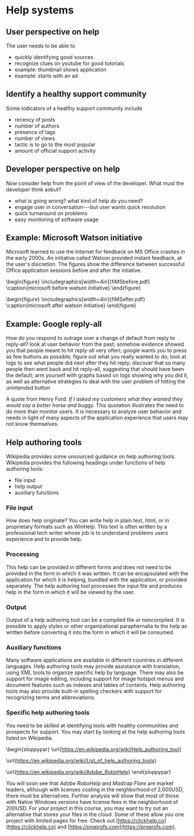 
# Help systems

## User perspective on help
The user needs to be able to

- quickly identifying good sources
- recognize clues on youtube for good tutorials
- example: thumbnail shows application
- example: starts with an ad

## Identify a healthy support community
Some indicators of a healthy support community include

- recency of posts
- number of authors
- presence of tags
- number of views
- tactic is to go to the most popular
- amount of official support activity

## Developer perspective on help
Now consider help from the point of view of the developer. What must the developer think aobut?

- what is going wrong? what kind of help do you need?
- engage user in conversation---but user wants quick resolution
- quick turnaround on problems
- easy monitoring of software usage

## Example: Microsoft Watson initiative
Microsoft learned to use the Internet for feedback on MS Office crashes in the early 2000s. An initiative called Watson provided instant feedback, at the user's discretion. The figures show the difference between successful Office application sessions before and after the intiative.

\begin{figure}
\includegraphics[width=4in]{fiMSbefore.pdf}
\caption{microsoft before watson initiative}
\end{figure}

\begin{figure}
\includegraphics[width=4in]{fiMSafter.pdf}
\caption{microsoft after watson initiative}
\end{figure}

## Example: Google reply-all
How do you respond to outrage over a change of default from reply to reply-all? look at user behavior from the past; somehow evidence showed you that people meant to hit reply-all very often; google wants you to press as few buttons as possible; figure out what you really wanted to do; look at logs to see what people did next after they hit reply; discover that so many people then went back and hit reply-all, suggesting that should have been the default; arm yourself with graphs based on logs showing why you did it, as well as alternative strategies to deal with the user problem of hitting the unintended button

A quote from Henry Ford: *If I asked my customers what they wanted they would say a better horse and buggy.*
This quotation illustrates the need to do more than monitor users. It is necessary to analyze user behavior and needs in light of many aspects of the application experience that users may not know themselves.

## Help authoring tools
Wikipedia provides some unsourced guidance on help authoring tools. Wikipedia provides the following headings under functions of help authoring tools:

- file input
- help output
- auxiliary functions

### File input
How does help originate? You can write help in plain text, html, or in proprietary formats such as WinHelp. This text is often written by a professional tech writer whose job is to understand problems users experience and to provide help.

### Processing
This help can be provided in different forms and does not need to be provided in the form in which it was written. It can be encapsulated with the application for which it is helping, bundled with the application, or provided separately. The help authoring tool processes the input file and produces help in the form in which it will be viewed by the user.

### Output
Output of a help authoring tool can be a compiled file or noncompiled. It is possible to apply styles or other organizational paraphernalia to the help as written before converting it into the form in which it will be consumed.

### Auxiliary functions
Many software applications are available in different countries in different languages. Help authoring tools may provide assistance with translation, using XML tools to organize specific help by language. There may also be support for image editing, including support for image hotspot menus and document features such as indexes and tables of contents. Help authoring tools may also provide built-in spelling checkers with support for recognizing terms and abbreviations.

### Specific help authoring tools
You need to be skilled at identifying tools with healthy communities and prospects for support. You may start by looking at the help authoring tools listed on Wikipedia.

\begin{sloppypar}
\url{https://en.wikipedia.org/wiki/Help_authoring_tool}

\url{https://en.wikipedia.org/wiki/List_of_help_authoring_tools}

\url{https://en.wikipedia.org/wiki/Adobe_RoboHelp}
\end{sloppypar}

You will soon see that *Adobe RoboHelp* and *Madcap Flare* are market leaders, although with licenses costing in the neighborhood of 2,000USD, there must be alternatives. Further analysis will show that most of those with Native Windows versions have license fees in the neighborhood of 200USD. For your project in this course, you may want to try out an alternative that stores your files in the cloud. Some of these allow you one project with limited pages for free. Check out
[https://clickhelp.co](https://clickhelp.co) and
[https://proprofs.com](https://proprofs.com).

